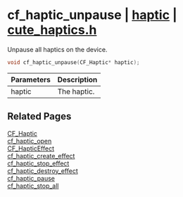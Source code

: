 # cf_haptic_unpause | [haptic](https://github.com/RandyGaul/cute_framework/blob/master/docs/haptic_readme.md) | [cute_haptics.h](https://github.com/RandyGaul/cute_framework/blob/master/include/cute_haptics.h)

Unpause all haptics on the device.

```cpp
void cf_haptic_unpause(CF_Haptic* haptic);
```

Parameters | Description
--- | ---
haptic | The haptic.

## Related Pages

[CF_Haptic](https://github.com/RandyGaul/cute_framework/blob/master/docs/haptic/cf_haptic.md)  
[cf_haptic_open](https://github.com/RandyGaul/cute_framework/blob/master/docs/haptic/cf_haptic_open.md)  
[CF_HapticEffect](https://github.com/RandyGaul/cute_framework/blob/master/docs/haptic/cf_hapticeffect.md)  
[cf_haptic_create_effect](https://github.com/RandyGaul/cute_framework/blob/master/docs/haptic/cf_haptic_create_effect.md)  
[cf_haptic_stop_effect](https://github.com/RandyGaul/cute_framework/blob/master/docs/haptic/cf_haptic_stop_effect.md)  
[cf_haptic_destroy_effect](https://github.com/RandyGaul/cute_framework/blob/master/docs/haptic/cf_haptic_destroy_effect.md)  
[cf_haptic_pause](https://github.com/RandyGaul/cute_framework/blob/master/docs/haptic/cf_haptic_pause.md)  
[cf_haptic_stop_all](https://github.com/RandyGaul/cute_framework/blob/master/docs/haptic/cf_haptic_stop_all.md)  
